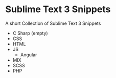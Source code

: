 Sublime Text 3 Snippets
===============

A short Collection of Sublime Text 3 Snippets


- C Sharp (empty)
- CSS
- HTML
- JS
  - Angular
- MIX 
- SCSS
- PHP